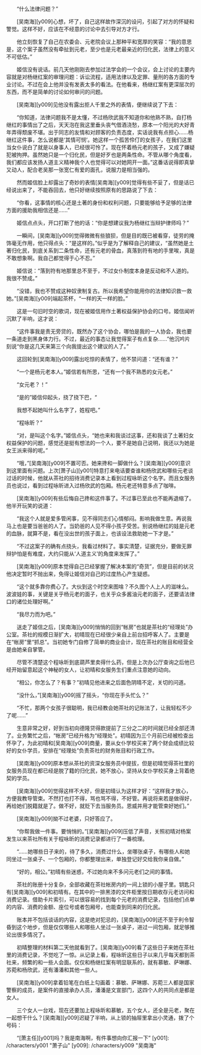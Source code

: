 　　“什么法律问题？”

　　[吴南海][y009]心想，坏了，自己这样故作深沉的设问，引起了对方的怀疑和警觉。这样不好，应该在不经意的讨论中去引导对方才行。

　　他立刻恢复了自己在农委会、元老院会议上那种平和宽厚的笑容：“我的意思是，这个案子虽然没有牵扯到元老，至少也是元老最亲近的归化民，法律上的意义不可低估。”

　　姬信没有说话。前几天他刚刚去参加过法学会的一个会议，会上讨论的主要内容就是对杨继红案的审理问题：诉讼流程，适用法律以及定罪、量刑的各方面的专业讨论。不过在会上他并没有发表太多的看法。在他看来，杨继红案有更深层次的东西，而不是简单的讨论如何审问的问题。

　　[吴南海][y009]见他没有露出拒人千里之外的表情，便继续说了下去：

　　“你知道，法律问题我不是太懂，不过杨欣武我不知道你和他熟不熟，自打杨继红的事情出了之后，天天泡在我这里垂头丧气借酒浇愁，原本一个阳光的大好青年弄得颓废不堪。出于同志的友情和对顾客的负责态度，实话说我有点担心……杨继红这件事，怎么说都是‘其情可悯’。她这样一个孤苦伶仃的女孩子，在我们这里当女仆说白了就是以身事人，已经很可怜了。现在怀着杨元老的孩子，又成了嫌疑犯被拘押。虽然她只是一个归化民，但是好歹也是两条性命。不管从哪个角度看，我们都应该发扬人道主义精神我个人也觉得可以对她网开一面。”这番话说得即真挚又动人，配合老吴那一张宽仁有爱的面孔，说服力是相当强的。

　　然而姬信脸上却露出了奇妙的表情[吴南海][y009]觉得有些不妥了，但是话已经说出来了，不能吞回去，他只好继续按照原有的思路说了下去：

　　“你看，这事情的核心还是土著的身份和权利问题，只要能够给予足够的法律方面的援助我相信还是……”

　　姬信点点头，开口打断了他的话：“你是想建议我为杨继红当辩护律师吗？”

　　一瞬间，[吴南海][y009]觉得微微有些狼狈，但是目的既已被看穿，徒劳的掩饰毫无作用，他只得点头：“是这样的。”似乎是为了解释自己的建议，“虽然她是土著归化民，到底关系到二条性命，还有元老的骨血，真落到符有地的手里唉，真是不敢想象啊。我自己都觉得于心不忍。”

　　姬信说：“落到符有地那里总不至于，不过女仆制度本身是反动和不人道的。我很不赞成。”

　　“没错，我也不赞成这种奴隶制复古。所以我希望你能用你的法律知识救一救她。”[吴南海][y009]端起茶杯，“一样的天一样的脸。”

　　这是一句旧时空的歌词，现在被姬信用作土著权益保护协会的口号。姬信闻听沉默了半响，这才说：

　　“这件事我是责无旁贷的，既然办了这个协会，哪怕是我的一人协会，我也要一条道走到黑身体力行。不过，最近的事态让我觉得案子有点复杂……”他沉吟片刻说“你是这几天来第三个向我提出这个建议的人了。”

　　这回轮到[吴南海][y009]露出吃惊的表情了，他不禁问道：“还有谁？”

　　“一个是杨元老本人。”姬信若有所思，“还有一个我不熟悉的女元老。”

　　“女元老？！”

　　“是的”姬信仰起头，挠了挠下巴，“

　　我想不起她叫什么名字了，姓程吧。”

　　“程咏昕？”

　　“对，是叫这个名字。”姬信点头，“她也来和我谈过这事，还和我谈了土著妇女权益保护的问题，感觉还是挺有想法的一个人，要不是她自己说明，我还以为她是女王派来得的呢。”

　　“哦，”[吴南海][y009]不置可否。她来搀和一脚做什么？[吴南海][y009]意识到这里面有问题。上次[萧子山][y001]特意打来电话要查谁和杨欣武和哪些元老谈过话的时候，他就从茶社的招待消费记录本上看到过程咏昕这个名字。而且女服务员也说过，看到过程咏昕进入过杨欣武的包厢。杨元老还特意多点了咖啡。

　　[吴南海][y009]有些后悔自己搀和这件事了。不过事已至此也不能再退缩了。他半开玩笑的说道：

　　“我这个人就是爱多管闲事，见不得同志们心情郁闷。影响我做生意。再说我马上也是要当爸爸的人了。当奶爸的人见不得小孩子受苦。别说杨继红的娃是元老的血脉，就算不是，看在没出世的孩子面上，也该设法救助她一下才是。”

　　“不过这案子的确有点挠头，我看过材料了。事实清楚，证据充分，要做无罪辩护怕是有难度，大约只能从‘人道主义’的角度来发挥了。”

　　[吴南海][y009]原本觉得自己已经掌握了解决本案的“奇货”，但是目前的状况他决定暂时不抛出来，免得让姬信对自己的过度热心产生疑惑。

　　“这个就多靠你费心了。大伙到这个时空来图啥？不久图个人上人的滋味么。波波娃的事，关键是关乎杨元老的面子，也关乎众多酱油元老的面子，还要请法律口的诸位处理好啊。”

　　“我尽力而为吧。”

　　送走了姬信之后，[吴南海][y009]悄悄的回到“帐房”也就是茶社的“经理处”办公室。茶社的规模日渐扩大，初晴现在已经很少亲自上前台招呼客人了。主要是在“帐房”里“抓总”。当初她专门自修了简单的商业会计，现在茶社的账目和经营全是由她亲自掌管。

　　尽管不清楚这个程咏昕到底葫芦里卖得什么药，但是上次办公厅查询之后他已经开始留意起这个神秘的女人，让初晴和女服务生们重点注意她的动向。

　　“相公，你怎么了？有事？”初晴见他进来之后面色阴晴不定，关切的问道。

　　“没什么，”[吴南海][y009]摇了摇头，“你现在手头忙么？”

　　“不忙，那两个女孩子很聪明，我已经教会她茶社的记账法了，让我轻松不少了呢……”

　　生意非常之好，好到当初向德隆贷得款提前了三分之二的时间就已经全部还清了。业务繁忙之后，“帐房”已经升格为“经理处”。初晴因为三个月前已经被检查出怀孕了，为此初晴和[吴南海][y009]商量，要从女仆学校买来了两个财会成绩比较好的女仆学员，安排在“经理处”负责茶社的财务账目和行政工作。

　　[吴南海][y009]原本想从茶社的资深女服务员中提拔，但是初晴觉得茶社里的女服务员现在都已经是脱了籍的归化民，她不放心，坚持从女仆学校买身上背着绝契的学员。

　　[吴南海][y009]觉得这样不大好，但是初晴认为这样才好：“这样我才放心，方便我教导管束。不然打也打不得，骂也骂不得，不好管。再说将来若是做得好，再给她们脱籍就是了。做不好，就贬下去当服务员。恩威并用才能管束好她们。”

　　[吴南海][y009]拗不过老婆，只好答应了。

　　“你帮我做一件事。要悄悄的。”[吴南海][y009]压低了声音，关照初晴对杨案发生以来茶社所有关于程咏昕的消费记录都进行了一番梳理。

　　“……她哪些日子来的，待了多久，消费过什么，坐哪张桌子，有哪些人和她同坐过一张桌子、一个包厢的，你都整理出来，单独登记好交给我你亲自做。”

　　“好的，相公。”初晴有些迷惑，不过她向来不多问元老们之间的事情。

　　茶社的账册十分复杂，全部收藏在茶社帐房内的一间上锁的小屋子里。钥匙只有[吴南海][y009]和初晴有。在其中的一排黑漆的文件柜里按日期收存元老访问和消费记录。借助卡片索引，可以很容易的找到每个元老的消费记录，包括他们点单的内容、消费的金额、座位号或者包厢号，也能查到同来的归化民。

　　账本并不包括谈话的内容，这是绝对犯忌的，[吴南海][y009]还不至于利令智昏到这个地步，但是仅仅哪些人和哪些人坐过一张桌子，进过一间包厢，就足够推论出很多情况了。

　　初晴整理的材料第二天他就看到了。[吴南海][y009]看了这些日子来她在茶社里的消费记录，不觉吃了一惊。从记录上看，程咏昕这些日子以来几乎每天都到茶社来，频繁的和一些人会面。仅仅和杨继红案有明显联系的，就有慕敏、萨琳娜、苏菀和杨欣武，还有潘潘和其他一些人。

　　[吴南海][y009]拿着铅笔在白纸上勾画着：慕敏、萨琳娜、苏菀三人都是国家警察的成员，是案件的直接承办人员，潘潘是文宣部门，这四个人的共同点是都是女人。

　　三个女人一台戏，现在还要加上程咏昕和慕敏，五个女人，还全是元老，聚在一起想干什么？[吴南海][y009]迟疑了半响，从上锁的抽屉里拿出小灵通，拨了个号码：

　　“[萧主任][y001]吗？我是南海啊，有件事想向你汇报一下”
[y001]: /characters/y001 "萧子山"
[y009]: /characters/y009 "吴南海"
